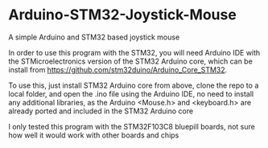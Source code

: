# Arduino-STM32-Joystick-Mouse
A simple Arduino and STM32 based joystick mouse

In order to use this program with the STM32, you will need Arduino IDE with the STMicroelectronics version of the STM32 Arduino core, which can be install from https://github.com/stm32duino/Arduino_Core_STM32. 

To use this, just install STM32 Arduino core from above, clone the repo to a local folder, and open the .ino file using the Arduino IDE, no need to install any additional libraries, as the Arduino <Mouse.h> and <keyboard.h> are already ported and included in the STM32 Arduino core

I only tested this program with the STM32F103C8 bluepill boards, not sure how well it would work with other boards and chips

